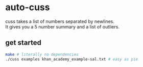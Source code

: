 # auto-cuss
cuss takes a list of numbers separated by newlines.  
It gives you a 5 number summary and a list of outliers.  
## get started
```sh
make # literally no dependencies
./cuss examples khan_academy_example-sal.txt # easy as pie
```
